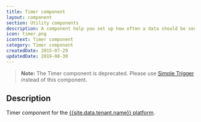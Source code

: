 ```yaml
---
title: Timer component
layout: component
section: Utility components
description: A component help you set up how often a data should be sent to a certain application, once an hour, once a day, etc.
icon: timer.png
icontext: Timer component
category: Timer component
createdDate: 2015-07-29
updatedDate: 2019-08-30
---
```


> **Note:** The Timer component is deprecated. Please use [Simple Trigger](https://docs.elastic.io/components/simple-trigger/index.html) instead of this component.

## Description

Timer component for the [{{site.data.tenant.name}} platform](http://www.{{site.data.tenant.name}}).
